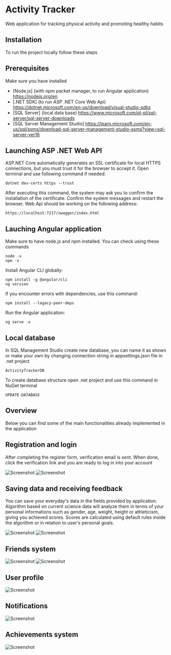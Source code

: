 # Activity Tracker
Web application for tracking physical activity and promoting healthy habits

## Installation
To run the project locally follow these steps
## Prerequisites
Make sure you have installed
- [Node.js] (with npm packet manager, to run Angular application) https://nodejs.org/en
- [.NET SDK] (to run ASP .NET Core Web Api) https://dotnet.microsoft.com/en-us/download/visual-studio-sdks
- [SQL Server] (local data base) https://www.microsoft.com/pl-pl/sql-server/sql-server-downloads
- [SQL Server Management Studio] https://learn.microsoft.com/en-us/sql/ssms/download-sql-server-management-studio-ssms?view=sql-server-ver16

## Launching ASP .NET Web API
ASP.NET Core automatically generates an SSL certificate for local HTTPS connections, but you must trust it for the browser to accept it. Open terminal and use following command if needed:
```
dotnet dev-certs https --trust
```
After executing this command, the system may ask you to confirm the installation of the certificate. Confirm the system messages and restart the browser.
Web Api should be working on the following address:
```
https://localhost:7217/swagger/index.html
```

## Lauching Angular application
Make sure to have node.js and npm installed. You can check using these commands
```
node -v
npm -v
```
Install Angular CLI globally:
```
npm install -g @angular/cli
ng version
```
If you encounter errors with dependencies, use this command:
```
npm install --legacy-peer-deps
```
Run the Angular application:
```
ng serve -o
```

## Local database
In SQL Management Studio create new database, you can name it as shown or make your own by changing connection string in appsettings.json file in .net project
```
ActivityTrackerDB
```
To create database structure open .net project and use this command in NuGet terminal
```
UPDATE-DATABASE
```

## Overview
Below you can find some of the main functionalities already implemented in the application

## Registration and login
After completing the register form, verification email is sent. When done, click the verification link and you are ready to log in into your account

![Screenshot](images/registration.png)
![Screenshot](images/login.png)

## Saving data and receiving feedback
You can save your everyday's data in the fields provided by application. Algorithm based on current science data will analyze them in terms of your personal informations such as gender, age, weight, height or athleticism, giving you achieved scores. Scores are calculated using default rules inside the algorithm or in relation to user's personal goals.

![Screenshot](images/forms.png)
![Screenshot](images/journal.png)

## Friends system 
![Screenshot](images/friends.png)
![Screenshot](images/friend-invitation.png)

## User profile
![Screenshot](images/profile.png)

## Notifications
![Screenshot](images/notifications.png)

## Achievements system
![Screenshot](images/achievements.png)
